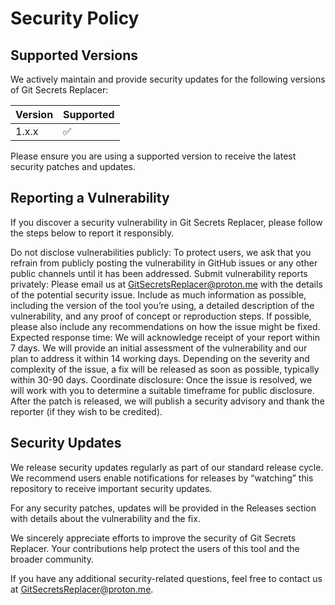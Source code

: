 # Security Policy

## Supported Versions

We actively maintain and provide security updates for the following versions of Git Secrets Replacer:

|Version|Supported|
|-------|---------|
|1.x.x  |✅       |

Please ensure you are using a supported version to receive the latest security patches and updates.

## Reporting a Vulnerability

If you discover a security vulnerability in Git Secrets Replacer, please follow the steps below to report it responsibly.

Do not disclose vulnerabilities publicly: To protect users, we ask that you refrain from publicly posting the vulnerability in GitHub issues or any other public channels until it has been addressed.
Submit vulnerability reports privately:
Please email us at [GitSecretsReplacer@proton.me](GitSecretsReplacer@proton.me) with the details of the potential security issue.
Include as much information as possible, including the version of the tool you’re using, a detailed description of the vulnerability, and any proof of concept or reproduction steps.
If possible, please also include any recommendations on how the issue might be fixed.
Expected response time:
We will acknowledge receipt of your report within 7 days.
We will provide an initial assessment of the vulnerability and our plan to address it within 14 working days.
Depending on the severity and complexity of the issue, a fix will be released as soon as possible, typically within 30-90 days.
Coordinate disclosure:
Once the issue is resolved, we will work with you to determine a suitable timeframe for public disclosure.
After the patch is released, we will publish a security advisory and thank the reporter (if they wish to be credited).

## Security Updates

We release security updates regularly as part of our standard release cycle. We recommend users enable notifications for releases by “watching” this repository to receive important security updates.

For any security patches, updates will be provided in the Releases section with details about the vulnerability and the fix.

We sincerely appreciate efforts to improve the security of Git Secrets Replacer. Your contributions help protect the users of this tool and the broader community.

If you have any additional security-related questions, feel free to contact us at [GitSecretsReplacer@proton.me](GitSecretsReplacer@proton.me).
